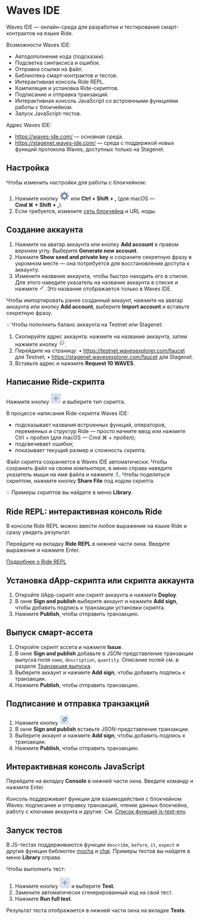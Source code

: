 # Waves IDE

Waves IDE — онлайн-среда для разработки и тестирования смарт-контрактов на языке Ride.

Возможности Waves IDE:

* Автодополнение кода (подсказки).
* Подсветка синтаксиса и ошибок.
* Отправка ссылки на файл.
* Библиотека смарт-контрактов и тестов.
* Интерактивная консоль Ride REPL.
* Компиляция и установка Ride-скриптов.
* Подписание и отправка транзакций.
* Интерактивная консоль JavaScript со встроенными функциями работы с блокчейном.
* Запуск JavaScript-тестов.

Адрес Waves IDE:
* <https://waves-ide.com/> — основная среда.
* <https://stagenet.waves-ide.com/> — среда с поддержкой новых функций протокола Waves, доступных только на Stagenet.

## Настройка

Чтобы изменить настройки для работы с блокчейном:

1. Нажмите кнопку ![](./_assets/ide-settings.png) или **Ctrl&nbsp;+&nbsp;Shift&nbsp;+&nbsp;,** (для macOS — **Cmd&nbsp;⌘&nbsp;+&nbsp;Shift&nbsp;+&nbsp;,**).
2. Если требуется, измените [сеть блокчейна](/ru/blockchain/blockchain-network/#байт-сети) и URL ноды.

## Создание аккаунта

1. Нажмите на аватар аккаунта или кнопку **Add account** в правом верхнем углу. Выберите **Generate new account**.
2. Нажмите **Show seed and private key** и сохраните секретную фразу в укромном месте — она потребуется для восстановления доступа к аккаунту.
3. Измените название аккаунта, чтобы быстро находить его в списке. Для этого наведите указатель на название аккаунта в списке и нажмите ![](./_assets/edit.png). Это название отображается только в Waves IDE.

Чтобы импортировать ранее созданный аккаунт, нажмите на аватар аккаунта или кнопку **Add account**, выберите **Import account** и вставьте секретную фразу.

:bulb: Чтобы пополнить баланс аккаунта на Testnet или Stagenet:

1. Скопируйте адрес аккаунта: нажмите на название аккаунта, затем нажмите кнопку ![](./_assets/copy-button.png).
2. Перейдите на страницу:
   • <https://testnet.wavesexplorer.com/faucet> для Testnet;
   • <https://stagenet.wavesexplorer.com/faucet> для Stagenet.
3. Вставьте адрес и нажмите **Request 10 WAVES**.

## Написание Ride-скрипта

Нажмите кнопку ![](./_assets/add-script-button.png) и выберите тип скрипта.

В процессе написания Ride-скрипта Waves IDE:
* подсказывает названия встроенных функций, операторов, переменных и структур Ride — просто начните ввод или нажмите Ctrl&nbsp;+&nbsp;пробел (для macOS — Cmd&nbsp;⌘&nbsp;+&nbsp;пробел);
* подсвечивает ошибки;
* показывает текущий размер и сложность скрипта.

Файл скрипта сохраняется в Waves IDE автоматически. Чтобы сохранить файл на своем компьютере, в меню справа наведите указатель мыши на имя файла и нажмите ![](./_assets/download.png). Чтобы поделиться скриптом, нажмите кнопку **Share File** под кодом скрипта.

:bulb: Примеры скриптов вы найдете в меню **Library**.

## Ride REPL: интерактивная консоль Ride

В консоли Ride REPL можно ввести любое выражение на языке Ride и сразу увидеть результат.

Перейдите на вкладку **Ride REPL** в нижней части окна. Введите выражение и нажмите Enter.

[Подробнее о Ride REPL](/ru/building-apps/smart-contracts/tools/repl)

## Установка dApp-скрипта или скрипта аккаунта

1. Откройте dApp-скрипт или скрипт аккаунта и нажмите **Deploy**.
2. В окне **Sign and publish** выберите аккаунт и нажмите **Add sign**, чтобы добавить подпись к транзакции установки скрипта.
3. Нажмите **Publish**, чтобы отправить транзакцию.

## Выпуск смарт-ассета

1. Откройте скрипт ассета и нажмите **Issue**.
2. В окне **Sign and publish** добавьте в JSON-представление транзакции выпуска поля `name`, `description`, `quantity`. Описание полей см. в разделе [Транзакция выпуска](/ru/blockchain/transaction-type/issue-transaction).
3. Выберите аккаунт и нажмите **Add sign**, чтобы добавить подпись к транзакции.
4. Нажмите **Publish**, чтобы отправить транзакцию.

## Подписание и отправка транзакций

1. Нажмите кнопку ![](./_assets/sign.png).
2. В окне **Sign and publish** вставьте JSON-представление транзакции. <!-- Описание полей для каждого типа транзакции приведено в разделе [Транзакция](/ru/blockchain/transaction/). -->
3. Выберите аккаунт и нажмите **Add sign**, чтобы добавить подпись к транзакции.
4. Нажмите **Publish**, чтобы отправить транзакцию.

## Интерактивная консоль JavaScript

Перейдите на вкладку **Console** в нижней части окна. Введите команду и нажмите Enter.

Консоль поддерживает функции для взаимодействия с блокчейном Waves: подписание и отправку транзакций, чтение данных блокчейна, работу с ключами аккаунта и другие. См. [Список функций js-test-env](https://wavesplatform.github.io/js-test-env/globals.html).

## Запуск тестов

В JS-тестах поддерживаются функции `describe`, `before`, `it`, `expect` и другие функции библиотек [mocha](https://mochajs.org/) и [chai](https://www.chaijs.com/). Примеры тестов вы найдете в меню **Library** справа.

Чтобы выполнить тест:

1. Нажмите кнопку ![](./_assets/add-script-button.png) и выберите **Test**.
2. Замените автоматически сгенерированный код на свой тест.
3. Нажмите **Run full test**.

Результат теста отображается в нижней части окна на вкладке **Tests**.
